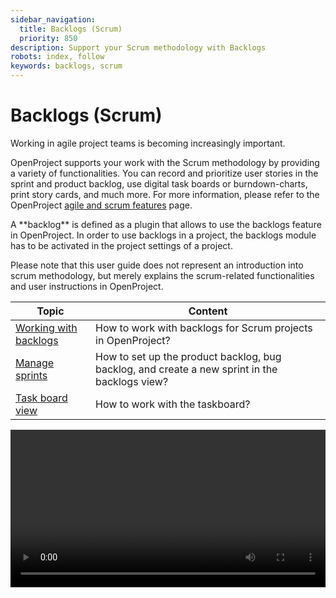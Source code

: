 ```yaml
---
sidebar_navigation:
  title: Backlogs (Scrum)
  priority: 850
description: Support your Scrum methodology with Backlogs
robots: index, follow
keywords: backlogs, scrum
---
```


# Backlogs (Scrum)

Working in agile project teams is becoming increasingly important.

OpenProject supports your work with the Scrum methodology by providing a variety of functionalities. You can record and prioritize user stories in the sprint and product backlog, use digital task boards or burndown-charts, print story cards, and much more. For more information, please refer to the OpenProject [agile and scrum features](https://www.openproject.org/collaboration-software-features/agile-scrum-agile-project-management-openproject/) page.

<div class="glossary">A **backlog** is defined as a plugin that allows to use the backlogs feature in OpenProject. In order to use backlogs in a project, the backlogs module has to be activated in the project settings of a project.</div>

Please note that this user guide does not represent an introduction into scrum methodology, but merely explains the scrum-related functionalities and user instructions in OpenProject.

| Topic                                       | Content                                                      |
| ------------------------------------------- | ------------------------------------------------------------ |
| [Working with backlogs](work-with-backlogs) | How to work with backlogs for Scrum projects in OpenProject? |
| [Manage sprints](manage-sprints)            | How to set up the product backlog, bug backlog, and create a new sprint in the backlogs view? |
| [Task board view](taskboard)                | How to work with the taskboard?                              |

<video src="https://www.openproject.org/wp-content/uploads/2020/12/OpenProject-Agile-and-Scrum-Backlogs.mp4" type="video/mp4" controls="" style="width:100%"></video>